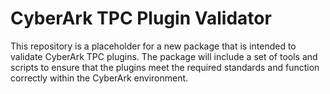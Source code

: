 # CyberArk TPC Plugin Validator

This repository is a placeholder for a new package that is intended to validate CyberArk TPC plugins. The package will
include a set of tools and scripts to ensure that the plugins meet the required standards and function correctly within
the CyberArk environment.
